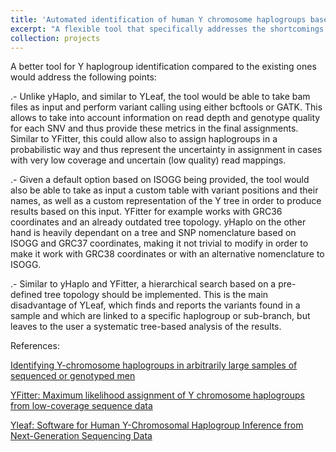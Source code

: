 ```yaml
---
title: 'Automated identification of human Y chromosome haplogroups based on ancient dna data'
excerpt: "A flexible tool that specifically addresses the shortcomings of ancient dna to identify Y haplogroups in an automated and reliable"
collection: projects
---
```


A better tool for Y haplogroup identification compared to the existing ones would address the following points:

.- Unlike yHaplo, and similar to YLeaf, the tool would be able to take bam files as input and perform variant calling using either bcftools or GATK. This allows to take into account information on read depth and genotype quality for each SNV and thus provide these metrics in the final assignments. Similar to YFitter, this could allow also to assign haplogroups in a probabilistic way and thus represent the uncertainty in assignment in cases with very low coverage and uncertain (low quality) read mappings.

.- Given a default option based on ISOGG being provided, the tool would also be able to take as input a custom table with variant positions and their names, as well as a custom representation of the Y tree in order to produce results based on this input. YFitter for example works with GRC36 coordinates and an already outdated tree topology. yHaplo on the other hand is heavily dependant on a tree and SNP nomenclature based on ISOGG and GRC37 coordinates, making it not trivial to modify in order to make it work with GRC38 coordinates or with an alternative nomenclature to ISOGG.

.- Similar to yHaplo and YFitter, a hierarchical search based on a pre-defined tree topology should be implemented. This is the main disadvantage of YLeaf, which finds and reports the variants found in a sample and which are linked to a specific haplogroup or sub-branch, but leaves to the user a systematic tree-based analysis of the results. 



References:

[Identifying Y-chromosome haplogroups in arbitrarily large samples of sequenced or genotyped men](https://www.biorxiv.org/content/early/2016/11/19/088716)

[YFitter: Maximum likelihood assignment of Y chromosome haplogroups from low-coverage sequence data](https://arxiv.org/abs/1407.7988?context=q-bio.GN)

[Yleaf: Software for Human Y-Chromosomal Haplogroup Inference from Next-Generation Sequencing Data](https://academic.oup.com/mbe/article-abstract/35/5/1291/4922696?redirectedFrom=fulltext)
